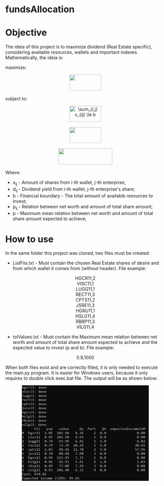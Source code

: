 # fundsAllocation

# Objective

The ideia of this project is to maximize dividend (Real Estate specific), considering available resources, wallets and important indexes. Mathematically, the ideia is:

maximize: 


<p align="center">

  <img width="100" height="50" src="https://latex.codecogs.com/gif.image?\dpi{300}&space;\sum_{i,j}d_{ij}x_{ij}">
</p>

subject to:


<p align="center">
  <img width="100" height="50" src="https://latex.codecogs.com/gif.image?\dpi{300}&space;\sum_{i,j}&space;x_{ij}&space;\le&space;b" title="\sum_{i,j} x_{ij} \le b">
</p>
<p align="center">
  <img width="100" height="50" src="https://latex.codecogs.com/gif.image?\dpi{300}&space;\sum_{i}&space;x_{ij}&space;\ge&space;1">
</p>
<p align="center">
  <img width="170" height="50" src="https://latex.codecogs.com/gif.image?\dpi{300}&space;\sum_{i,j}&space;(p_{ij}-p)x_{ij}&space;\le&space;0">
</p>

Where:

* x<sub>ij</sub> - Amount of shares from i-th wallet, j-th enterprise;
* d<sub>ij</sub> - Dividend yield from i-th wallet, j-th enterprise's share;
* b - Financial boundary - The total amount of available resources to invest;
* p<sub>ij</sub> - Relation between net worth and amount of total share amount;
* p - Maximum mean relation between net worth and amount of total share amount expected to achieve;

# How to use

In the same folder this project was cloned, two files must be created:

* ListFiis.txt - Must contain the chosen Real Estate shares of desire and from which wallet it comes from (without header). File example:

<p align="center">
HGCR11,2<br/>
VISC11,1<br/>
LUGG11,1<br/>
RECT11,3<br/>
CPTS11,2<br/>
JSRE11,3<br/>
HGRU11,1<br/>
HSLG11,4<br/>
RBRP11,3<br/>
VILG11,4<br/>

</p>

* tolValues.txt - Must contain the Maximum mean relation between net worth and amount of total share amount expected to achieve and the expected value to invest (p and b). File example:

<p align="center">
0.9,1000
</p>

When both files exist and are correctly filled, it is only needed to execute the main.py program. It is easier for Windows users, because it only requires to double click exec.bat file. The output will be as shown below:


<p align="center">
  <img width="400" height="300" src="output.PNG">
</p>
